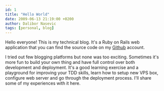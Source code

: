 ```yaml
---
id: 1
title: "Hello World"
date: 2009-06-13 21:19:00 +0200
author: Dalibor Nasevic
tags: [personal, blog]
---
```


Hello everyone! This is my technical blog. It's a Ruby on Rails web application that you can find the source code on my [Github](https://github.com/dalibor/dalibornasevic.com "My blog") account.

I tried out few blogging platforms but none was too exciting. Sometimes it's more fun to build your own thing and have full control over both development and deployment. It's a good learning exercise and a playground for improving your TDD skills, learn how to setup new VPS box, configure web server and go through the deployment process. I'll share some of my experiences with it here.
